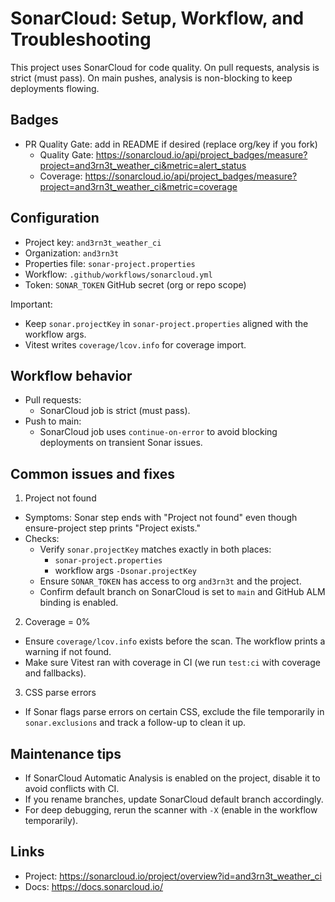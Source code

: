 # SonarCloud: Setup, Workflow, and Troubleshooting

This project uses SonarCloud for code quality. On pull requests, analysis is strict (must pass). On main pushes, analysis is non-blocking to keep deployments flowing.

## Badges

- PR Quality Gate: add in README if desired (replace org/key if you fork)
  - Quality Gate: <https://sonarcloud.io/api/project_badges/measure?project=and3rn3t_weather_ci&metric=alert_status>
  - Coverage: <https://sonarcloud.io/api/project_badges/measure?project=and3rn3t_weather_ci&metric=coverage>

## Configuration

- Project key: `and3rn3t_weather_ci`
- Organization: `and3rn3t`
- Properties file: `sonar-project.properties`
- Workflow: `.github/workflows/sonarcloud.yml`
- Token: `SONAR_TOKEN` GitHub secret (org or repo scope)

Important:

- Keep `sonar.projectKey` in `sonar-project.properties` aligned with the workflow args.
- Vitest writes `coverage/lcov.info` for coverage import.

## Workflow behavior

- Pull requests:
  - SonarCloud job is strict (must pass).
- Push to main:
  - SonarCloud job uses `continue-on-error` to avoid blocking deployments on transient Sonar issues.

## Common issues and fixes

1) Project not found

- Symptoms: Sonar step ends with "Project not found" even though ensure-project step prints "Project exists."
- Checks:
  - Verify `sonar.projectKey` matches exactly in both places:
    - `sonar-project.properties`
    - workflow args `-Dsonar.projectKey`
  - Ensure `SONAR_TOKEN` has access to org `and3rn3t` and the project.
  - Confirm default branch on SonarCloud is set to `main` and GitHub ALM binding is enabled.

2) Coverage = 0%

- Ensure `coverage/lcov.info` exists before the scan. The workflow prints a warning if not found.
- Make sure Vitest ran with coverage in CI (we run `test:ci` with coverage and fallbacks).

3) CSS parse errors

- If Sonar flags parse errors on certain CSS, exclude the file temporarily in `sonar.exclusions` and track a follow-up to clean it up.

## Maintenance tips

- If SonarCloud Automatic Analysis is enabled on the project, disable it to avoid conflicts with CI.
- If you rename branches, update SonarCloud default branch accordingly.
- For deep debugging, rerun the scanner with `-X` (enable in the workflow temporarily).

## Links

- Project: <https://sonarcloud.io/project/overview?id=and3rn3t_weather_ci>
- Docs: <https://docs.sonarcloud.io/>
